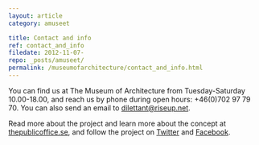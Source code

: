```yaml
---
layout: article
category: amuseet

title: Contact and info
ref: contact_and_info
filedate: 2012-11-07-
repo: _posts/amuseet/
permalink: /museumofarchitecture/contact_and_info.html
---
```


You can find us at The Museum of Architecture from Tuesday-Saturday 10.00-18.00, and reach us by phone during open hours: +46(0)702 97 79 70. You can also send an email to <dilettant@riseup.net>. 

Read more about the project and learn more about the concept at [thepublicoffice.se](http://thepublicoffice.se), and follow the project on [Twitter](https://twitter.com/_dilettant) and [Facebook](https://www.facebook.com/events/439271319443620/).